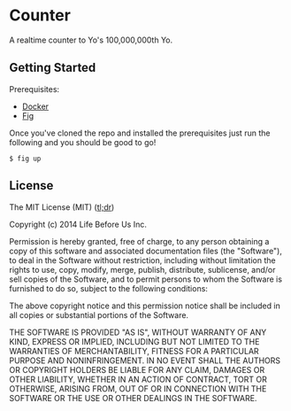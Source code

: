 # Counter

A realtime counter to Yo's 100,000,000th Yo.

## Getting Started

Prerequisites:

* [Docker](https://docker.com/)
* [Fig](http://www.fig.sh/)

Once you've cloned the repo and installed the prerequisites just run the
following and you should be good to go!

    $ fig up

## License

The MIT License (MIT) ([tl;dr](https://tldrlegal.com/license/mit-license))

Copyright (c) 2014 Life Before Us Inc.

Permission is hereby granted, free of charge, to any person obtaining a copy
of this software and associated documentation files (the "Software"), to deal
in the Software without restriction, including without limitation the rights
to use, copy, modify, merge, publish, distribute, sublicense, and/or sell
copies of the Software, and to permit persons to whom the Software is
furnished to do so, subject to the following conditions:

The above copyright notice and this permission notice shall be included in all
copies or substantial portions of the Software.

THE SOFTWARE IS PROVIDED "AS IS", WITHOUT WARRANTY OF ANY KIND, EXPRESS OR
IMPLIED, INCLUDING BUT NOT LIMITED TO THE WARRANTIES OF MERCHANTABILITY,
FITNESS FOR A PARTICULAR PURPOSE AND NONINFRINGEMENT. IN NO EVENT SHALL THE
AUTHORS OR COPYRIGHT HOLDERS BE LIABLE FOR ANY CLAIM, DAMAGES OR OTHER
LIABILITY, WHETHER IN AN ACTION OF CONTRACT, TORT OR OTHERWISE, ARISING FROM,
OUT OF OR IN CONNECTION WITH THE SOFTWARE OR THE USE OR OTHER DEALINGS IN THE
SOFTWARE.
